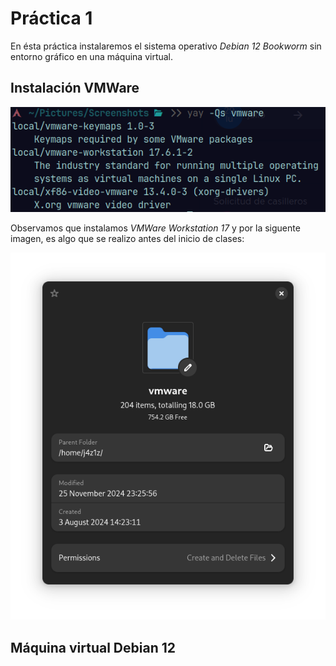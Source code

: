 # Práctica 1 
En ésta práctica instalaremos el sistema operativo *Debian 12 Bookworm* sin entorno gráfico en una máquina virtual.

## Instalación VMWare
<p align="center">
  <img src="https://github.com/MadPsychic/SysLinux/blob/main/practica1/imgs/Screenshot%20From%202024-11-27%2012-08-49.png?raw=true" alt="Instalado" />
</p>

Observamos que instalamos *VMWare Workstation 17* y por la siguente imagen, es algo que se realizo antes del inicio de clases:
<p align="center">
  <img src="https://github.com/MadPsychic/SysLinux/blob/main/practica1/imgs/Screenshot%20From%202024-11-27%2012-03-56.png?raw=true" alt="Desde hace rato" />
</p>

## Máquina virtual Debian 12
